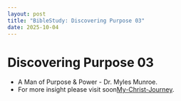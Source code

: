 ```yaml
---
layout: post
title: "BibleStudy: Discovering Purpose 03"
date: 2025-10-04
---
```


# Discovering Purpose 03
- A Man of Purpose & Power - Dr. Myles Munroe.
- For more insight please visit soon<a href="/christ">My-Christ-Journey</a>.